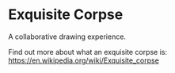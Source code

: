 # Exquisite Corpse

A collaborative drawing experience.

Find out more about what an exquisite corpse is: https://en.wikipedia.org/wiki/Exquisite_corpse
